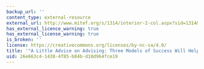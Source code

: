 ```yaml
---
backup_url: ''
content_type: external-resource
external_url: http://www.mitef.org/s/1314/interior-2-col.aspx?sid=1314&gid=5&pgid=5788
has_external_licence_warning: true
has_external_license_warning: true
is_broken: ''
license: https://creativecommons.org/licenses/by-nc-sa/4.0/
title: '"A Little Advice on Advising: Three Models of Success Will Help"'
uid: 26e663c4-1438-4f85-b04b-d18d964fce19
---
```

